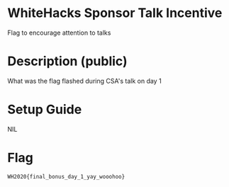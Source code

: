# WhiteHacks Sponsor Talk Incentive

Flag to encourage attention to talks 

# Description (public)

What was the flag flashed during CSA's talk on day 1

# Setup Guide

NIL

# Flag

`WH2020{final_bonus_day_1_yay_wooohoo}`